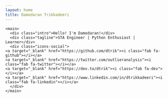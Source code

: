 ```yaml
---
layout: home
title: Damodaran Trikkadeeri
---
```

    <main>
      <div class="intro">Hello! I'm Damodaran!</div>
      <div class="tagline">STA Engineer | Python Enthusiast | Learner</div>
      <div class="icons-social">
	<a target="_blank" href="https://github.com/dtrik"><i class="fab fa-github"></i></a>
	<a target="_blank" href="https://twitter.com/outlieranalysis"><i class="fab fa-twitter"></i></a>
	<a target="_blank" href="https://dev.to/dtrik"><i class="fab fa-dev"></i></a>
	<a target="_blank" href="https://www.linkedin.com/in/dtrikkadeeri"><i class="fab fa-linkedin"></i></a>
      </div>
    </main>
